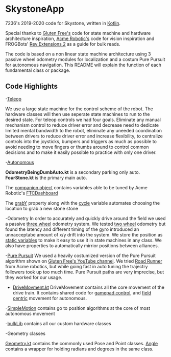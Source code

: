 # SkystoneApp
7236's 2019-2020 code for Skystone, written in [Kotlin](https://kotlinlang.org/).

Special thanks to [Gluten Free's](https://bitbucket.org/PeterTheEarthling/ftcroverruckus/src/master/) code for state machine and hardware architecture inspiration, [Acme Robotic's](https://github.com/acmerobotics/relic-recovery) code for vision inspiration and FROGBots' [Rev Extensions 2](https://github.com/OpenFTC/RevExtensions2) as a guide for bulk reads.

The code is based on a non linear state machine architecture using 3 passive wheel odometry modules for localization and a costum Pure Pursuit for autonomous navigation. This README will explain the function of each fundamental class or package.

## Code Highlights
-[Teleop](TeamCode/src/main/java/org/firstinspires/ftc/teamcode/leaguebot/teleop/LeagueTeleOp.kt)
 
We use a large state machine for the control scheme of the robot. The hardware classes will then use seperate state machines to run to the desired state. For teleop controls we had four goals. Eliminate any manual mechanism control to reduce driver error and decrease need to dedicate limited mental bandwidth to the robot, eliminate any uneeded coordination between drivers to reduce driver error and increase flexibility, to centralize controls into the joysticks, bumpers and triggers as much as possible to avoid needing to move fingers or thumbs around to control common decisions and to make it easily possible to practice with only one driver.
  
  -[Autonomous](TeamCode/src/main/java/org/firstinspires/ftc/teamcode/leaguebot/autos/)
 
 **OdometryBeingDumbAuto.kt** is a secondary parking only auto. **FourStone.kt** is the primary main auto.
 
 The [companion object](TeamCode/src/main/java/org/firstinspires/ftc/teamcode/leaguebot/autos/FourStone.kt#L34) contains variables able to be tuned by Acme Robotic's [FTCDashboard](https://github.com/acmerobotics/ftc-dashboard)
 
 The [grabY](TeamCode/src/main/java/org/firstinspires/ftc/teamcode/leaguebot/autos/FourStone.kt#L91) property along with the [cycle](TeamCode/src/main/java/org/firstinspires/ftc/teamcode/leaguebot/autos/FourStone.kt#L89) variable automates choosing the location to grab a new stone stone

-Odometry
In order to accurately and quickly drive around the field we used a passive [three wheel]() odometry system. We tested [two wheel]() odometry but found the latency and different timing of the gyro introduced an unnacceptabe amount of x/y drift into the system. We store the position as [static variables](TeamCode/src/main/java/org/firstinspires/ftc/teamcode/movement/basicDriveFunctions/DrivePosition.kt) to make it easy to use it in state machines in any class. We also have properties to automatically mirrior positions between alliances.

-[Pure Pursuit](https://github.com/RechargedGreen/SkystoneApp/blob/master/TeamCode/src/main/java/org/firstinspires/ftc/teamcode/movement/PurePursuit.kt)
We used a heavily costumized version of the Pure Pursuit algorithm shown on [Gluten Free's YouTube channel](https://www.youtube.com/user/ElectricWizzz). We tried [Road Runner](https://github.com/acmerobotics/road-runner) from Acme robotics, but while going fast in auto tuning the trajectry followers took up too much time. Pure Pursuit paths are very imprecise, but they worked for our usage.

- [DriveMovment.kt](TeamCode/src/main/java/org/firstinspires/ftc/teamcode/movement/basicDriveFunctions/DriveMovement.kt)
DriveMovement contains all the core movement of the drive train. It contains shared code for [gamepad control](TeamCode/src/main/java/org/firstinspires/ftc/teamcode/movement/basicDriveFunctions/DriveMovement.kt#L65), and [field centric](TeamCode/src/main/java/org/firstinspires/ftc/teamcode/movement/basicDriveFunctions/DriveMovement.kt#L48) movement for autonomous.

-[SimpleMotion](https://github.com/RechargedGreen/SkystoneApp/blob/master/TeamCode/src/main/java/org/firstinspires/ftc/teamcode/movement/SimpleMotion.kt) contains go to position algorithms at the core of most autonomous movement

-[bulkLib](SkystoneApp/TeamCode/src/main/java/org/firstinspires/ftc/teamcode/bulkLib/
) contains all our custom hardware classes

-Geometry classes

[Geometry.kt](TeamCode/src/main/java/org/firstinspires/ftc/teamcode/field/Geometry.kt) contains the commonly used Pose and Point classes. [Angle](TeamCode/src/main/java/org/firstinspires/ftc/teamcode/movement/Angle.kt) contains a wrapper for holding radians and degrees in the same class.

